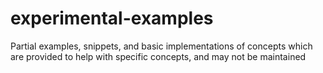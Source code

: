 # experimental-examples
Partial examples, snippets, and basic implementations of concepts which are provided to help with specific concepts, and may not be maintained
